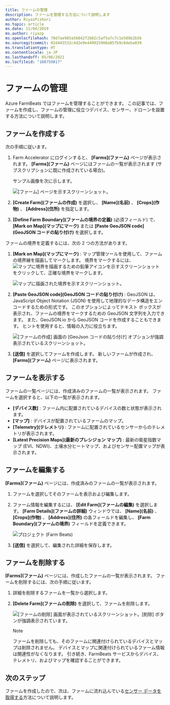 ```yaml
---
title: ファームの管理
description: ファームを管理する方法について説明します
author: RiyazPishori
ms.topic: article
ms.date: 11/04/2019
ms.author: riyazp
ms.openlocfilehash: 70d7ae985a56842f2b02c5af5a7c7c1e589b2b56
ms.sourcegitcommit: 02d443532c4d2e9e449025908a05fb9c84eba039
ms.translationtype: HT
ms.contentlocale: ja-JP
ms.lasthandoff: 05/06/2021
ms.locfileid: "108759817"
---
```

# <a name="manage-farms"></a>ファームの管理

Azure FarmBeats ではファームを管理することができます。 この記事では、ファームを作成し、ファームの管理に役立つデバイス、センサー、ドローンを設置する方法について説明します。

## <a name="create-farms"></a>ファームを作成する

次の手順に従います。

1. Farm Accelerator にログインすると、 **[Farms]\(ファーム\)** ページが表示されます。
    **[Farms]\(ファーム\)** ページにはファームの一覧が表示されます (サブスクリプションに既に作成されている場合)。

    サンプル画像を次に示します。

    ![[ファーム] ページを示すスクリーンショット。](./media/create-farms-in-azure-farmbeats/create-farm-main-page-1.png)


2. **[Create Farm]\(ファームの作成\)** を選択し、 **[Name]\(名前\)** 、 **[Crops]\(作物\)** 、 **[Address]\(住所\)** を指定します。
3. **[Define Farm Boundary]\(ファームの境界の定義\)** (必須フィールド) で、 **[Mark on Map]\(マップにマーク\)** または **[Paste GeoJSON code]\(GeoJSON コードの貼り付け\)** を選択します。

ファームの境界を定義するには、次の 2 つの方法があります。

1. **[Mark on Map]\(マップにマーク\)** : マップ管理ツールを使用して、ファームの境界線を描画してマークします。 境界をマークするには、![マップに境界を描画するための鉛筆アイコンを示すスクリーンショット](./media/create-farms-in-azure-farmbeats/pencil-icon-1.png) をクリックして、正確な境界をマークします。

    ![マップに描画された境界を示すスクリーンショット。](./media/create-farms-in-azure-farmbeats/create-farm-mark-on-map-1.png)

2. **[Paste GeoJSON code]\(GeoJSON コードの貼り付け\)** : GeoJSON は、JavaScript Object Notation (JSON) を使用して地理的なデータ構造をエンコードするための形式です。 このオプションによってテキスト ボックスが表示され、ファームの境界をマークするための GeoJSON 文字列を入力できます。 また、GeoJSON.io から GeoJSON コードを作成することもできます。
ヒントを使用すると、情報の入力に役立ちます。

    ![[ファームの作成] 画面の [GeoJson コードの貼り付け] オプションが強調表示されているスクリーンショット。](./media/create-farms-in-azure-farmbeats/create-new-farm-1.png)

3.  **[送信]** を選択してファームを作成します。 新しいファームが作成され、 **[Farms]\(ファーム\)** ページに表示されます。

## <a name="view-farm"></a>ファームを表示する

ファームの一覧ページには、作成済みのファームの一覧が表示されます。 ファームを選択すると、以下の一覧が表示されます。

 - **[デバイス数]** : ファーム内に配置されているデバイスの数と状態が表示されます。
 - **[マップ]** : デバイスが配置されているファームのマップ。
 - **[Telemetry]\(テレメトリ\)** : ファームに配置されているセンサーからのテレメトリが表示されます。
 - **[Latest Precision Maps]\(最新のプレシジョン マップ\)** : 最新の衛星指数マップ (EVI、NDWI)、土壌水分ヒートマップ、およびセンサー配置マップが表示されます。

## <a name="edit-farm"></a>ファームを編集する

**[Farms]\(ファーム\)** ページには、作成済みのファームの一覧が表示されます。

1.  ファームを選択してそのファームを表示および編集します。
2.  ファーム情報を編集するには、 **[Edit Farm]\(ファームの編集\)** を選択します。 **[Farm Details]\(ファームの詳細\)** ウィンドウでは、 **[Name]\(名前\)** 、 **[Crops]\(作物\)** 、 **[Address]\(住所\)** の各フィールドを編集し、 **[Farm Boundary]\(ファームの境界\)** フィールドを定義できます。

    ![プロジェクト (Farm Beats)](./media/create-farms-in-azure-farmbeats/edit-farm-1.png)

3. **[送信]** を選択して、編集された詳細を保存します。

## <a name="delete-farm"></a>ファームを削除する

**[Farms]\(ファーム\)** ページには、作成したファームの一覧が表示されます。 ファームを削除するには、次の手順に従います。

1.  詳細を削除するファームを一覧から選択します。
2.  **[Delete Farm]\(ファームの削除\)** を選択して、ファームを削除します。

    ![[ファームの削除] 画面が表示されているスクリーンショット。[削除] ボタンが強調表示されています。](./media/create-farms-in-azure-farmbeats/delete-farm-1.png)

    > [!NOTE]
    > ファームを削除しても、そのファームに関連付けられているデバイスとマップは削除されません。 デバイスとマップに関連付けられているファーム情報は関連性がなくなります。 引き続き、FarmBeats サービスからデバイス、テレメトリ、およびマップを確認することができます。


## <a name="next-steps"></a>次のステップ

ファームを作成したので、次は、ファームに流れ込んでいる[センサー データを取得する](get-sensor-data-from-sensor-partner.md)方法について説明します。

